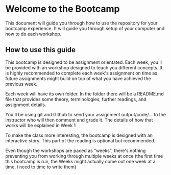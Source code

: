 # Welcome to the Bootcamp

This document will guide you through how to use the repository for your bootcamp experience. It will guide you through setup of your computer and how to do each workshop.

## How to use this guide

This bootcamp is designed to be assignment orientated. Each week, you'll be provided with an workshop designed to teach you different concepts. It is highly recommended to complete each week's assignment on time as future assignments might build on top of what you have achieved the previous week.

Each week will have its own folder. In the folder there will be a README.md file that provides some theory, terminologies, further readings, and assignment details.

You'll be using git and Github to send your assignment output/code/... to the instructor who will then comment and grade it. The details of how that works will be explained in Week 1

To make the class more interesting, the bootcamp is designed with an interactive story. This part of the reading is optional but recommended.

Even though the workshops are paced as "weeks", there's nothing preventing you from working through multiple weeks at once (the first time this bootcamp is run, the Weeks might actually come out one week at a time, i need to time to write them)
